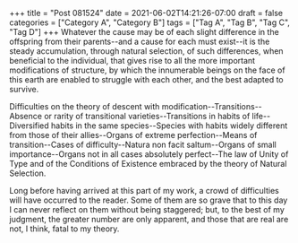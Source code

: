 +++
title = "Post 081524"
date = 2021-06-02T14:21:26-07:00
draft = false
categories = ["Category A", "Category B"]
tags = ["Tag A", "Tag B", "Tag C", "Tag D"]
+++
Whatever the cause may be of each slight difference in the offspring from their parents--and a cause for each must exist--it is the steady accumulation, through natural selection, of such differences, when beneficial to the individual, that gives rise to all the more important modifications of structure, by which the innumerable beings on the face of this earth are enabled to struggle with each other, and the best adapted to survive.

Difficulties on the theory of descent with modification--Transitions--Absence or rarity of transitional varieties--Transitions in habits of life--Diversified habits in the same species--Species with habits widely different from those of their allies--Organs of extreme perfection--Means of transition--Cases of difficulty--Natura non facit saltum--Organs of small importance--Organs not in all cases absolutely perfect--The law of Unity of Type and of the Conditions of Existence embraced by the theory of Natural Selection.

Long before having arrived at this part of my work, a crowd of difficulties will have occurred to the reader. Some of them are so grave that to this day I can never reflect on them without being staggered; but, to the best of my judgment, the greater number are only apparent, and those that are real are not, I think, fatal to my theory.
